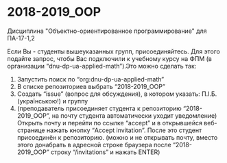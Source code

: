 # 2018-2019_OOP
Дисциплина "Объектно-ориентированное программирование" для ПА-17-1,2

Если Вы - студенты вышеуказанных групп, присоединяйтесь.
Для этого подайте запрос, чтобы Вас подключили к учебному курсу на ФПМ (в организации “dnu-dp-ua-applied-math”).Это можно сделать так:
1. Запустить поиск по “org:dnu-dp-ua-applied-math”
2. В списке репозиториев выбрать “2018-2019_OOP”
3. Создать “issue” (вопрос для обсуждения), в котором указать: П.І.Б. (українською!) и группу
4. (преподаватель присоединяет студента к репозиторию “2018-2019_OOP”, на почту студента автоматически уходит уведомление) Открыть почту и перейти по ссылке “accept” и в открывшейся веб-странице нажать кнопку “Accept invitation”. После это студент присоединён к репозиторию. (можно и не открывать почту, вместо этого донабрать в адресной строке браузера после “2018-2019_OOP” строку “/invitations” и нажать ENTER)
